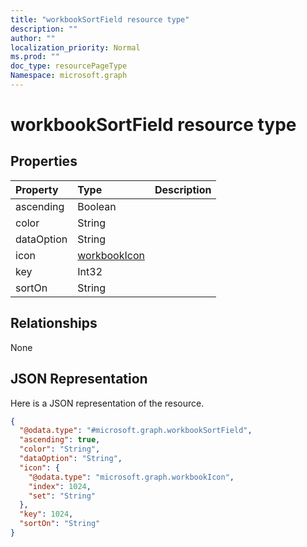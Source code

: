 ```yaml
---
title: "workbookSortField resource type"
description: ""
author: ""
localization_priority: Normal
ms.prod: ""
doc_type: resourcePageType
Namespace: microsoft.graph
---
```



# workbookSortField resource type



## Properties
|Property|Type|Description|
|:---|:---|:---|
|ascending|Boolean||
|color|String||
|dataOption|String||
|icon|[workbookIcon](../resources/workbookIcon.md)||
|key|Int32||
|sortOn|String||

## Relationships
None

## JSON Representation
Here is a JSON representation of the resource.
<!-- {
  "blockType": "resource",
  "@odata.type": "microsoft.graph.workbookSortField"
}
-->
``` json
{
  "@odata.type": "#microsoft.graph.workbookSortField",
  "ascending": true,
  "color": "String",
  "dataOption": "String",
  "icon": {
    "@odata.type": "microsoft.graph.workbookIcon",
    "index": 1024,
    "set": "String"
  },
  "key": 1024,
  "sortOn": "String"
}
```

